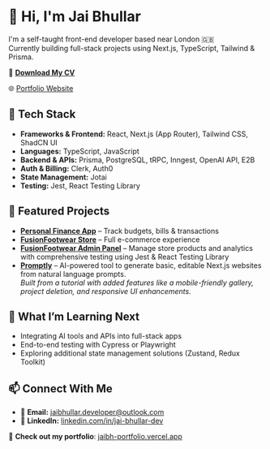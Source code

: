 # 👋 Hi, I'm Jai Bhullar

I'm a self-taught front-end developer based near London 🇬🇧  
Currently building full-stack projects using Next.js, TypeScript, Tailwind & Prisma.

📄 **[Download My CV](https://drive.google.com/drive/folders/11INqiG1lzqst5JbgNXueFMdqKZr6JfP9?usp=drive_link)**

🌐 [Portfolio Website](https://jaibh-portfolio.vercel.app)

## 🔧 Tech Stack
- **Frameworks & Frontend:** React, Next.js (App Router), Tailwind CSS, ShadCN UI  
- **Languages:** TypeScript, JavaScript  
- **Backend & APIs:** Prisma, PostgreSQL, tRPC, Inngest, OpenAI API, E2B  
- **Auth & Billing:** Clerk, Auth0  
- **State Management:** Jotai  
- **Testing:** Jest, React Testing Library  

## 🚀 Featured Projects
- **[Personal Finance App](https://www.jaibh-finance.xyz/)** – Track budgets, bills & transactions  
- **[FusionFootwear Store](https://fusionfootwear-store.vercel.app/)** – Full e-commerce experience  
- **[FusionFootwear Admin Panel](https://www.fusionfootwear-admin.xyz/)** – Manage store products and analytics with comprehensive testing using Jest & React Testing Library
- **[Promptly](https://jaibh-promptly.vercel.app/)** – AI-powered tool to generate basic, editable Next.js websites from natural language prompts.  
  *Built from a tutorial with added features like a mobile-friendly gallery, project deletion, and responsive UI enhancements.*


## 🧠 What I’m Learning Next
- Integrating AI tools and APIs into full-stack apps
- End-to-end testing with Cypress or Playwright
- Exploring additional state management solutions (Zustand, Redux Toolkit)
  
## 📫 Connect With Me
- 📧 **Email:** jaibhullar.developer@outlook.com  
- 🔗 **LinkedIn:** [linkedin.com/in/jai-bhullar-dev](https://www.linkedin.com/in/jai-bhullar-dev)

🎯 **Check out my portfolio**: [jaibh-portfolio.vercel.app](https://jaibh-portfolio.vercel.app)

